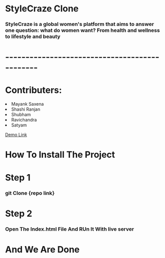 <h1>StyleCraze Clone</h1>


<h3>StyleCraze is a global women's platform that aims to answer one question: what do women want? From health and wellness to lifestyle and beauty</h3>



<h1>----------------------------------------------</h1>


<h1>Contributers: </h1>
<li>Mayank Saxena</li>
<li>Shashi Ranjan</li>
<li>Shubham</li>
<li>Ravichandra</li>
<li>Satyam</li>

[Demo Link](https://transcendent-twilight-59eed7.netlify.app/)





<h1>How To Install The Project</h1>

<h1>Step 1</h1>

<h3> git Clone {repo link}</h3>

<h1>Step 2</h1>
<h3>Open The Index.html File And RUn It With live server</h3>


<h1>And We Are Done</h1>

